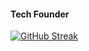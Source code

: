 #### Tech Founder
[![GitHub Streak](https://streak-stats.demolab.com/?user=eramirezvilla)](https://git.io/streak-stats)
